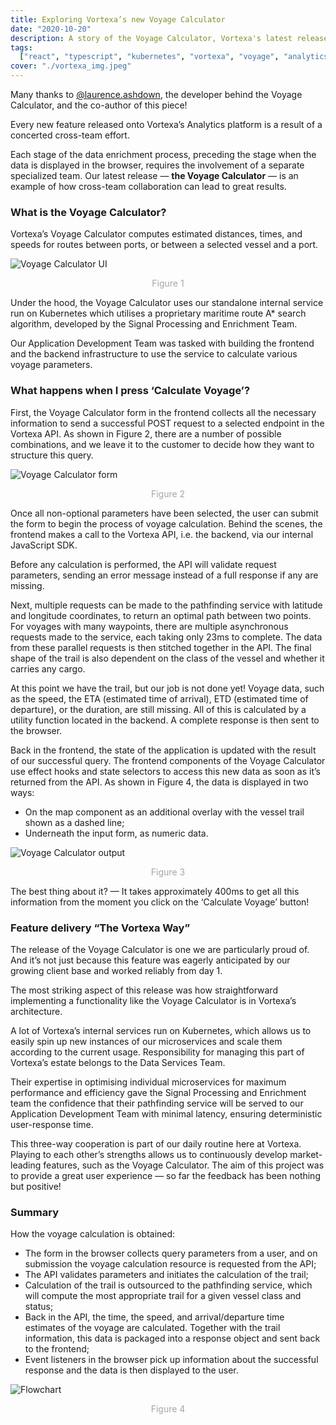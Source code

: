 ```yaml
---
title: Exploring Vortexa’s new Voyage Calculator
date: "2020-10-20"
description: A story of the Voyage Calculator, Vortexa's latest release. How cross-team collaboration combined with clever infrastructural setup can yield incredible results.
tags:
  ["react", "typescript", "kubernetes", "vortexa", "voyage", "analytics", "web"]
cover: "./vortexa_img.jpeg"
---
```


Many thanks to [@laurence.ashdown](https://medium.com/@laurence.ashdown), the developer behind the Voyage Calculator, and the co-author of this piece!

<!-- !["Big ole ship"](/vortexa_img.jpeg "Big ole ship") -->

Every new feature released onto Vortexa’s Analytics platform is a result of a concerted cross-team effort.

Each stage of the data enrichment process, preceding the stage when the data is displayed in the browser, requires the involvement of a separate specialized team.
Our latest release — **the Voyage Calculator** — is an example of how cross-team collaboration can lead to great results.

### What is the Voyage Calculator?

Vortexa’s Voyage Calculator computes estimated distances, times, and speeds for routes between ports, or between a selected vessel and a port.

![Voyage Calculator UI](/figure_1.png "Voyage Calculator UI") <center><span style="color: #a6a6a6; font-size: 14px; margin-bottom: 0px">Figure 1</span></center>

Under the hood, the Voyage Calculator uses our standalone internal service run on Kubernetes which utilises a proprietary maritime route A\* search algorithm, developed by the Signal Processing and Enrichment Team.

Our Application Development Team was tasked with building the frontend and the backend infrastructure to use the service to calculate various voyage parameters.

### What happens when I press ‘Calculate Voyage’?

First, the Voyage Calculator form in the frontend collects all the necessary information to send a successful POST request to a selected endpoint in the Vortexa API. As shown in Figure 2, there are a number of possible combinations, and we leave it to the customer to decide how they want to structure this query.

![Voyage Calculator form](/figure_2.png "Voyage Calculator form") <center><span style="color: #a6a6a6; font-size: 14px; margin-bottom: 0px">Figure 2</span></center>

Once all non-optional parameters have been selected, the user can submit the form to begin the process of voyage calculation. Behind the scenes, the frontend makes a call to the Vortexa API, i.e. the backend, via our internal JavaScript SDK.

Before any calculation is performed, the API will validate request parameters, sending an error message instead of a full response if any are missing.

Next, multiple requests can be made to the pathfinding service with latitude and longitude coordinates, to return an optimal path between two points. For voyages with many waypoints, there are multiple asynchronous requests made to the service, each taking only 23ms to complete. The data from these parallel requests is then stitched together in the API. The final shape of the trail is also dependent on the class of the vessel and whether it carries any cargo.

At this point we have the trail, but our job is not done yet! Voyage data, such as the speed, the ETA (estimated time of arrival), ETD (estimated time of departure), or the duration, are still missing. All of this is calculated by a utility function located in the backend. A complete response is then sent to the browser.

Back in the frontend, the state of the application is updated with the result of our successful query. The frontend components of the Voyage Calculator use effect hooks and state selectors to access this new data as soon as it’s returned from the API. As shown in Figure 4, the data is displayed in two ways:

- On the map component as an additional overlay with the vessel trail shown as a dashed line;
- Underneath the input form, as numeric data.

![Voyage Calculator output](/figure_3.png "Voyage Calculator output") <center><span style="color: #a6a6a6; font-size: 14px; margin-bottom: 0px">Figure 3</span></center>

The best thing about it? — It takes approximately 400ms to get all this information from the moment you click on the ‘Calculate Voyage’ button!

### Feature delivery “The Vortexa Way”

The release of the Voyage Calculator is one we are particularly proud of. And it’s not just because this feature was eagerly anticipated by our growing client base and worked reliably from day 1.

The most striking aspect of this release was how straightforward implementing a functionality like the Voyage Calculator is in Vortexa’s architecture.

A lot of Vortexa’s internal services run on Kubernetes, which allows us to easily spin up new instances of our microservices and scale them according to the current usage. Responsibility for managing this part of Vortexa’s estate belongs to the Data Services Team.

Their expertise in optimising individual microservices for maximum performance and efficiency gave the Signal Processing and Enrichment team the confidence that their pathfinding service will be served to our Application Development Team with minimal latency, ensuring deterministic user-response time.

This three-way cooperation is part of our daily routine here at Vortexa. Playing to each other’s strengths allows us to continuously develop market-leading features, such as the Voyage Calculator. The aim of this project was to provide a great user experience — so far the feedback has been nothing but positive!

### Summary

How the voyage calculation is obtained:

- The form in the browser collects query parameters from a user, and on submission the voyage calculation resource is requested from the API;
- The API validates parameters and initiates the calculation of the trail;
- Calculation of the trail is outsourced to the pathfinding service, which will compute the most appropriate trail for a given vessel class and status;
- Back in the API, the time, the speed, and arrival/departure time estimates of the voyage are calculated. Together with the trail information, this data is packaged into a response object and sent back to the frontend;
- Event listeners in the browser pick up information about the successful response and the data is then displayed to the user.

![Flowchart](/figure_4.png "Flowchart") <center><span style="color: #a6a6a6; font-size: 14px; margin-bottom: 0px">Figure 4</span></center>
